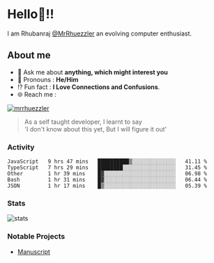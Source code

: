 
  
  
# Hello:wave:!!
I am Rhubanraj [@MrRhuezzler](https://github.com/MrRhuezzler) an evolving computer enthusiast.

## About me
<!-- - :sparkles: I'm currently working on [**de-viz**](https://github.com/MrRhuezzler/de-viz) -->
<!-- - :sparkles: Previously worked in [**Journal Management System**](https://manuscript.psgtech.ac.in) -->
<!-- - :book: I'm currently learning **Microservices Architecture** -->
- :speech_balloon: Ask me about **anything, which might interest you**
- :man: Pronouns : **He/Him**
- :interrobang: Fun fact : **I Love Connections and Confusions**.
- :globe_with_meridians: Reach me :  
  
[![mrrhuezzler](https://img.shields.io/badge/LinkedIn-0077B5?style=for-the-badge&logo=linkedin&logoColor=white)](https://www.linkedin.com/in/mrrhuezzler/)
<!--
### Interesting things, I found :bangbang:
-->
<!--
## Skills

## Drop a, Hi !
-->

<!-- 
Quotes
>  Always we overestimate the amount of work we can do in a day,  
>  and underestimate the amount we can do in our lifetime.
-->

> As a self taught developer, I learnt to say  
> 'I don't know about this yet, But I will figure it out'

### Activity
<!--START_SECTION:waka-->

```text
JavaScript   9 hrs 47 mins   ██████████▒░░░░░░░░░░░░░░   41.11 %
TypeScript   7 hrs 29 mins   ████████░░░░░░░░░░░░░░░░░   31.45 %
Other        1 hr 39 mins    █▓░░░░░░░░░░░░░░░░░░░░░░░   06.98 %
Bash         1 hr 31 mins    █▓░░░░░░░░░░░░░░░░░░░░░░░   06.44 %
JSON         1 hr 17 mins    █▒░░░░░░░░░░░░░░░░░░░░░░░   05.39 %
```

<!--END_SECTION:waka-->

### Stats
![stats](https://github-readme-streak-stats.herokuapp.com/?user=MrRhuezzler)

### Notable Projects
- [Manuscript](https:://manuscript.psgtech.ac.in)

